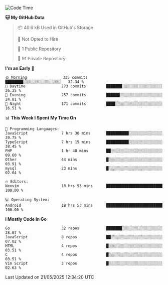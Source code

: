 
<!--START_SECTION:waka-->
![Code Time](http://img.shields.io/badge/Code%20Time-5%2C921%20hrs%2026%20mins-blue)

**🐱 My GitHub Data** 

> 📦 40.6 kB Used in GitHub's Storage 
 > 
> 🚫 Not Opted to Hire
 > 
> 📜 1 Public Repository 
 > 
> 🔑 91 Private Repository 
 > 
**I'm an Early 🐤** 

```text
🌞 Morning                335 commits         ████████░░░░░░░░░░░░░░░░░   32.34 % 
🌆 Daytime                273 commits         ███████░░░░░░░░░░░░░░░░░░   26.35 % 
🌃 Evening                257 commits         ██████░░░░░░░░░░░░░░░░░░░   24.81 % 
🌙 Night                  171 commits         ████░░░░░░░░░░░░░░░░░░░░░   16.51 % 
```


📊 **This Week I Spent My Time On** 

```text
💬 Programming Languages: 
JavaScript               7 hrs 30 mins       ██████████░░░░░░░░░░░░░░░   39.75 % 
TypeScript               7 hrs 15 mins       ██████████░░░░░░░░░░░░░░░   38.45 % 
PHP                      1 hr 48 mins        ██░░░░░░░░░░░░░░░░░░░░░░░   09.60 % 
Other                    44 mins             █░░░░░░░░░░░░░░░░░░░░░░░░   03.91 % 
mysql                    23 mins             █░░░░░░░░░░░░░░░░░░░░░░░░   02.04 % 

🔥 Editors: 
Neovim                   18 hrs 53 mins      █████████████████████████   100.00 % 

💻 Operating System: 
Android                  18 hrs 53 mins      █████████████████████████   100.00 % 
```

**I Mostly Code in Go** 

```text
Go                       32 repos            ███████░░░░░░░░░░░░░░░░░░   28.07 % 
JavaScript               8 repos             ██░░░░░░░░░░░░░░░░░░░░░░░   07.02 % 
HTML                     4 repos             █░░░░░░░░░░░░░░░░░░░░░░░░   03.51 % 
C                        4 repos             █░░░░░░░░░░░░░░░░░░░░░░░░   03.51 % 
Vim Script               3 repos             █░░░░░░░░░░░░░░░░░░░░░░░░   02.63 % 
```




 Last Updated on 21/05/2025 12:34:20 UTC
<!--END_SECTION:waka-->
